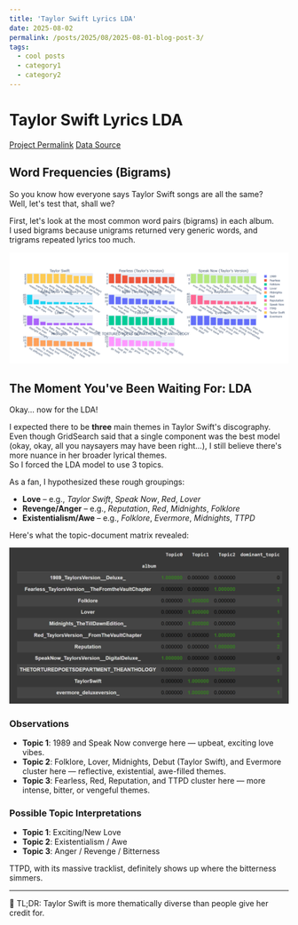 ```yaml
---
title: 'Taylor Swift Lyrics LDA'
date: 2025-08-02
permalink: /posts/2025/08/2025-08-01-blog-post-3/
tags:
  - cool posts
  - category1
  - category2
---
```


# Taylor Swift Lyrics LDA
[Project Permalink](https://github.com/dyuthiii/Fun-Projects/tree/02fcba670e6a80830c399657e1e4a8f849a63092/Taylor%20Swift%20Albums%20LDA)
[Data Source](https://www.kaggle.com/datasets/ishikajohari/taylor-swift-all-lyrics-30-albums/data)
## Word Frequencies (Bigrams)

So you know how everyone says Taylor Swift songs are all the same?  
Well, let's test that, shall we?

First, let's look at the most common word pairs (bigrams) in each album.  
I used bigrams because unigrams returned very generic words, and trigrams repeated lyrics too much.

![Album Word Visualization](https://github.com/dyuthiii/dyuthiii.github.io/blob/b3018163873cb98ed2b7d6611b1109578e9ebca2/images/album_word.png)

## The Moment You've Been Waiting For: LDA

Okay... now for the LDA!  

I expected there to be **three** main themes in Taylor Swift's discography.  
Even though GridSearch said that a single component was the best model (okay, okay, all you naysayers may have been right...), I still believe there's more nuance in her broader lyrical themes.  
So I forced the LDA model to use 3 topics.

As a fan, I hypothesized these rough groupings:
- **Love** – e.g., *Taylor Swift*, *Speak Now*, *Red*, *Lover*
- **Revenge/Anger** – e.g., *Reputation*, *Red*, *Midnights*, *Folklore*
- **Existentialism/Awe** – e.g., *Folklore*, *Evermore*, *Midnights*, *TTPD*

Here's what the topic-document matrix revealed:

![Topic-Document Matrix](https://github.com/dyuthiii/dyuthiii.github.io/blob/b3018163873cb98ed2b7d6611b1109578e9ebca2/images/album_lda.png)

### Observations

- **Topic 1**: 1989 and Speak Now converge here — upbeat, exciting love vibes.
- **Topic 2**: Folklore, Lover, Midnights, Debut (Taylor Swift), and Evermore cluster here — reflective, existential, awe-filled themes.
- **Topic 3**: Fearless, Red, Reputation, and TTPD cluster here — more intense, bitter, or vengeful themes.

### Possible Topic Interpretations

- **Topic 1**: Exciting/New Love  
- **Topic 2**: Existentialism / Awe  
- **Topic 3**: Anger / Revenge / Bitterness  

TTPD, with its massive tracklist, definitely shows up where the bitterness simmers.

---

🧠 TL;DR: Taylor Swift is more thematically diverse than people give her credit for.
